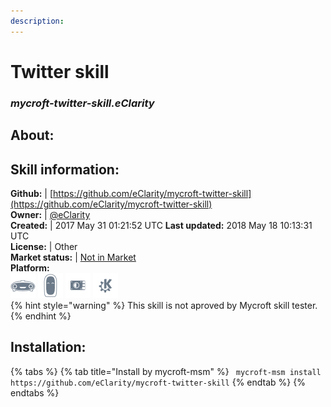 ```yaml
---  
description:   
---  
```

# Twitter skill  
### _mycroft-twitter-skill.eClarity_  
## About:  


## Skill information:  
**Github:** | [https://github.com/eClarity/mycroft-twitter-skill](https://github.com/eClarity/mycroft-twitter-skill)  
**Owner:** | [@eClarity](https://github.com/eClarity)  
**Created:** | 2017 May 31 01:21:52 UTC  **Last updated:** 2018 May 18 10:13:31 UTC  
**License:** | Other  
**Market status:** | [Not in Market](https://market.mycroft.ai/skill/)  
**Platform:**  
 ![](../.gitbook/assets/mark-1-icon.png)  ![](../.gitbook/assets/mark-2-icon.png)  ![](../.gitbook/assets/picroft-icon.png)  ![](../.gitbook/assets/kde.png)   
{% hint style="warning" %}
This skill is not aproved by Mycroft skill tester.
{% endhint %}
    
## Installation:  
{% tabs %}
{% tab title="Install by mycroft-msm" %}
``` mycroft-msm install https://github.com/eClarity/mycroft-twitter-skill```
{% endtab %}
  {% endtabs %}
  